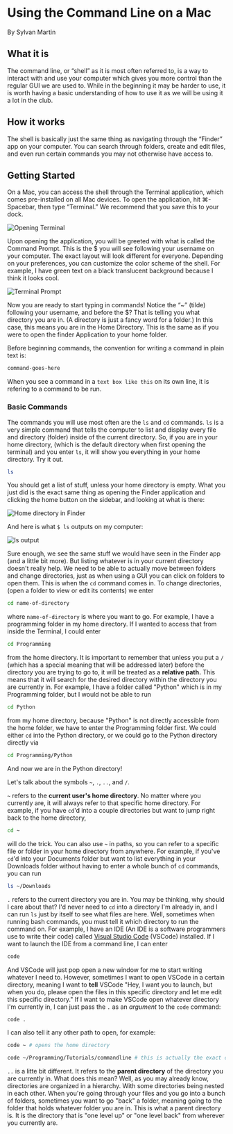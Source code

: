 # Using the Command Line on a Mac

By Sylvan Martin

## What it is

The command line, or “shell” as it is most often referred to, is a way to interact with and use your computer which gives you more control than the regular GUI we are used to. While in the beginning it may be harder to use, it is worth having a basic understanding of how to use it as we will be using it a lot in the club.

## How it works

The shell is basically just the same thing as navigating through the “Finder” app on your computer. You can search through folders, create and edit files, and even run certain commands you may not otherwise have access to.

## Getting Started

On a Mac, you can access the shell through the Terminal application, which comes pre-installed on all Mac devices. To open the application, hit ⌘-Spacebar, then type “Terminal.” We recommend that you save this to your dock.

![Opening Terminal](search.png)

Upon opening the application, you will be greeted with what is called the Command Prompt. This is the $ you will see following your username on your computer. The exact layout will look different for everyone. Depending on your preferences, you can customize the color scheme of the shell. For example, I have green text on a black translucent background because I think it looks cool.

![Terminal Prompt](prompt.png)

Now you are ready to start typing in commands! Notice the “~” (tilde) following your username, and before the $? That is telling you what directory you are in. (A directory is just a fancy word for a folder.) In this case, this means you are in the Home Directory. This is the same as if you were to open the finder Application to your home folder.

Before beginning commands, the convention for writing a command in plain text is:

```bash
command-goes-here
```

When you see a command in a `text box like this` on its own line, it is refering to a command to be run.

### Basic Commands

The commands you will use most often are the `ls` and `cd` commands. `ls` is a very simple command that tells the computer to list and display every file and directory (folder) inside of the current directory. So, if you are in your home directory, (which is the default directory when first opening the terminal) and you enter `ls`, it will show you everything in your home directory. Try it out.

```bash
ls
```

You should get a list of stuff, unless your home directory is empty. What you just did is the exact same thing as opening the Finder application and clicking the home button on the sidebar, and looking at what is there:

![Home directory in Finder](finder_home.png)

And here is what `$ ls` outputs on my computer:

![ls output](ls_output_example.png)

Sure enough, we see the same stuff we would have seen in the Finder app (and a little bit more).
But listing whatever is in your current directory doesn't really help. We need to be able to actually move between folders and change directories, just as when using a GUI you can click on folders to open them. This is when the `cd` command comes in. To change directories, (open a folder to view or edit its contents) we enter

```bash
cd name-of-directory
```

where `name-of-directory` is where you want to go. For example, I have a programming folder in my home directory. If I wanted to access that from inside the Terminal, I could enter

```bash
cd Programming
```

from the home directory. It is important to remember that unless you put a `/` (which has a special meaning that will be addressed later) before the directory you are trying to go to, it will be treated as a **relative path.** This means that it will search for the desired directory within the directory you are currently in. For example, I have a folder called "Python" which is in my Programming folder, but I would not be able to run

```bash
cd Python
```

from my home directory, because "Python" is not directly accessible from the home folder, we have to enter the Programming folder first. We could either `cd` into the Python directory, or we could go to the Python directory directly via

```bash
cd Programming/Python
```

And now we are in the Python directory!

Let's talk about the symbols `~`, `.`, `..`, and `/`.

`~` refers to the **current user's home directory**. No matter where you currently are, it will always refer to that specific home directory. For example, if you have `cd`'d into a couple directories but want to jump right back to the home directory,

```bash
cd ~
```

will do the trick. You can also use `~` in paths, so you can refer to a specific file or folder in your home directory from anywhere. For example, if you've `cd`'d into your Documents folder but want to list everything in your Downloads folder without having to enter a whole bunch of `cd` commands, you can run

```bash
ls ~/Downloads
```

`.` refers to the current directory you are in. You may be thinking, why should I care about that? I'd never need to `cd` into a directory I'm already in, and I can run `ls` just by itself to see what files are here. Well, sometimes when running bash commands, you must tell it which directory to run the command on. For example, I have an IDE (An IDE is a software programmers use to write their code) called [Visual Studio Code](https://code.visualstudio.com/) (VSCode) installed. If I want to launch the IDE from a command line, I can enter

```bash
code
```

And VSCode will just pop open a new window for me to start writing whatever I need to. However, sometimes I want to open VSCode in a certain directory, meaning I want to **tell** VSCode "Hey, I want you to launch, but when you do, please open the files in this specific directory and let me edit this specific directory." If I want to make VSCode open whatever directory I'm currently in, I can just pass the `.` as an *argument* to the `code` command:

```bash
code .
```

I can also tell it any other path to open, for example:

```bash
code ~ # opens the home directory
```

```bash
code ~/Programming/Tutorials/commandline # this is actually the exact command I used today to write this
```

`..` is a litte bit different. It refers to the **parent directory** of the directory you are currently in. What does this mean? Well, as you may already know, directories are organized in a hierarchy. With some directories being nested in each other. When you're going through your files and you go into a bunch of folders, sometimes you want to go "back" a folder, meaning going to the folder that holds whatever folder you are in. This is what a parent directory is. It is the directory that is "one level up" or "one level back" from wherever you currently are.